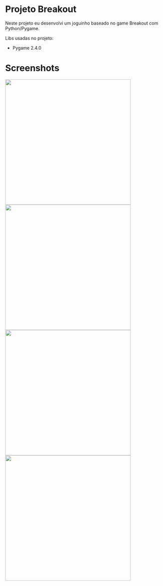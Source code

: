 # Projeto Breakout
 Neste projeto eu desenvolvi um joguinho baseado no game Breakout com Python/Pygame.

 Libs usadas no projeto:
 <ul>
  <li> Pygame 2.4.0</li>
 </ul>

# Screenshots

<div align="left">
<img src="https://github.com/Isaac2109/Projeto-Breakout/assets/113056042/5f005d34-c55a-4bff-bb4a-ced1d60eb01b" width="400px" />
<img src="https://github.com/Isaac2109/Projeto-Breakout/assets/113056042/430896b5-1196-4a7c-80e4-77ef9f522135" width="400px" />
<img src="https://github.com/Isaac2109/Projeto-Breakout/assets/113056042/fba9e97d-3641-44c7-8ea1-4faed92e3b82" width="400px" />
<img src="https://github.com/Isaac2109/Projeto-Breakout/assets/113056042/430896b5-1196-4a7c-80e4-77ef9f522135" width="400px" />
</div>

